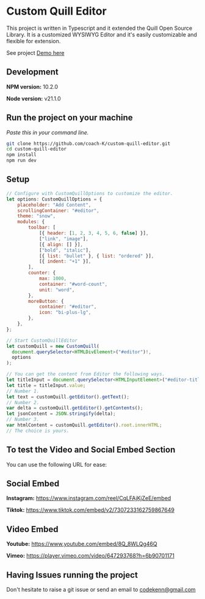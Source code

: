 # Custom Quill Editor

This project is written in Typescript and it extended the Quill Open Source Library.
It is a customized WYSIWYG Editor and it's easily customizable and flexible for extension.

See project [Demo here](https://coach-k.github.io/custom-quill-editor/demo/)

## Development

**NPM version:** 10.2.0

**Node version:** v21.1.0

## Run the project on your machine

_Paste this in your command line._

```sh
git clone https://github.com/coach-K/custom-quill-editor.git
cd custom-quill-editor
npm install
npm run dev
```

## Setup

````javascript
// Configure with CustomQuillOptions to customize the editor.
let options: CustomQuillOptions = {
    placeholder: "Add Content",
    scrollingContainer: "#editor",
    theme: "snow",
    modules: {
        toolbar: [
            [{ header: [1, 2, 3, 4, 5, 6, false] }],
            ["link", "image"],
            [{ align: [] }],
            ["bold", "italic"],
            [{ list: "bullet" }, { list: "ordered" }],
            [{ indent: "+1" }],
        ],
        counter: {
            max: 1000,
            container: "#word-count",
            unit: "word",
        },
        moreButton: {
            container: "#editor",
            icon: "bi-plus-lg",
        },
    },
};

// Start CustomQuillEditor
let customQuill = new CustomQuill(
  document.querySelector<HTMLDivElement>("#editor")!,
  options
);

// You can get the content from Editor the following ways.
let titleInput = document.querySelector<HTMLInputElement>("#editor-title")!;
let title = titleInput.value;
// Number 1.
let text = customQuill.getEditor().getText();
// Number 2.
var delta = customQuill.getEditor().getContents();
let jsonContent = JSON.stringify(delta);
// Number 3.
var htmlContent = customQuill.getEditor().root.innerHTML;
// The choice is yours.

````

## To test the Video and Social Embed Section

You can use the following URL for ease:

## Social Embed

**Instagram:**
https://www.instagram.com/reel/CqLFAjKjZeE/embed

**Tiktok:**
https://www.tiktok.com/embed/v2/7307233162759867649

## Video Embed

**Youtube:**
https://www.youtube.com/embed/8Q_8WLQg46Q

**Vimeo:**
https://player.vimeo.com/video/647293768?h=6b90701171

## Having Issues running the project

Don't hesitate to raise a git issue or send an email to codekenn@gmail.com
